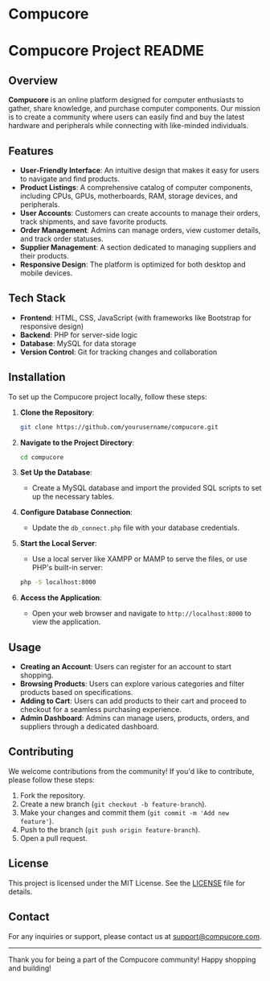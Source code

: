 # Compucore
# Compucore Project README

## Overview

**Compucore** is an online platform designed for computer enthusiasts to gather, share knowledge, and purchase computer components. Our mission is to create a community where users can easily find and buy the latest hardware and peripherals while connecting with like-minded individuals.

## Features

- **User-Friendly Interface**: An intuitive design that makes it easy for users to navigate and find products.
- **Product Listings**: A comprehensive catalog of computer components, including CPUs, GPUs, motherboards, RAM, storage devices, and peripherals.
- **User Accounts**: Customers can create accounts to manage their orders, track shipments, and save favorite products.
- **Order Management**: Admins can manage orders, view customer details, and track order statuses.
- **Supplier Management**: A section dedicated to managing suppliers and their products.
- **Responsive Design**: The platform is optimized for both desktop and mobile devices.

## Tech Stack

- **Frontend**: HTML, CSS, JavaScript (with frameworks like Bootstrap for responsive design)
- **Backend**: PHP for server-side logic
- **Database**: MySQL for data storage
- **Version Control**: Git for tracking changes and collaboration

## Installation

To set up the Compucore project locally, follow these steps:

1. **Clone the Repository**:
   ```bash
   git clone https://github.com/yourusername/compucore.git
   ```

2. **Navigate to the Project Directory**:
   ```bash
   cd compucore
   ```

3. **Set Up the Database**:
   - Create a MySQL database and import the provided SQL scripts to set up the necessary tables.

4. **Configure Database Connection**:
   - Update the `db_connect.php` file with your database credentials.

5. **Start the Local Server**:
   - Use a local server like XAMPP or MAMP to serve the files, or use PHP's built-in server:
   ```bash
   php -S localhost:8000
   ```

6. **Access the Application**:
   - Open your web browser and navigate to `http://localhost:8000` to view the application.

## Usage

- **Creating an Account**: Users can register for an account to start shopping.
- **Browsing Products**: Users can explore various categories and filter products based on specifications.
- **Adding to Cart**: Users can add products to their cart and proceed to checkout for a seamless purchasing experience.
- **Admin Dashboard**: Admins can manage users, products, orders, and suppliers through a dedicated dashboard.

## Contributing

We welcome contributions from the community! If you'd like to contribute, please follow these steps:

1. Fork the repository.
2. Create a new branch (`git checkout -b feature-branch`).
3. Make your changes and commit them (`git commit -m 'Add new feature'`).
4. Push to the branch (`git push origin feature-branch`).
5. Open a pull request.

## License

This project is licensed under the MIT License. See the [LICENSE](LICENSE) file for details.

## Contact

For any inquiries or support, please contact us at [support@compucore.com](mailto:support@compucore.com).

---

Thank you for being a part of the Compucore community! Happy shopping and building!